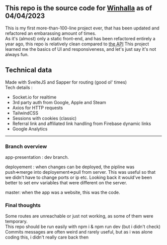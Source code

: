 
This repo is the source code for [Winhalla](https://winhalla.app) as of 04/04/2023
---------

This is my first more-than-100-line project ever, that has been updated and refactored an embarassing amount of times.   
As it's (almost) only a static front-end, and has been refactored entirely a year ago, this repo is relatively clean compared to [the API](https://github.com/Winhalla/winhalla-api)
This project learned me the basics of UI and responsiveness, and let's just say it's not always fun.
## Technical data
Made with SvelteJS and Sapper for routing (good ol' times)  
Tech details :
* Socket.io for realtime
* 3rd party auth from Google, Apple and Steam
* Axios for HTTP requests
* TailwindCSS
* Sessions with cookies (classic)
* Referral link and affiliated link handling from Firebase dynamic links
* Google Analytics
---
### Branch overview
app-presentation : dev branch.

deployement : when changes can be deployed, the pipline was push=>merge into deployement=>pull from server. This was useful so that we didn't have to change ports or ip etc. Looking back it would've been better to set env variables that were different on the server.

master: when the app was a website, this was the code.

### Final thoughts
Some routes are unreachable or just not working, as some of them were temporary.  
This repo should be run easily with npm i & npm run dev (but i didn't check)  
Commits messages are often weird and rarely useful, but as i was alone coding this, i didn't really care back then  

